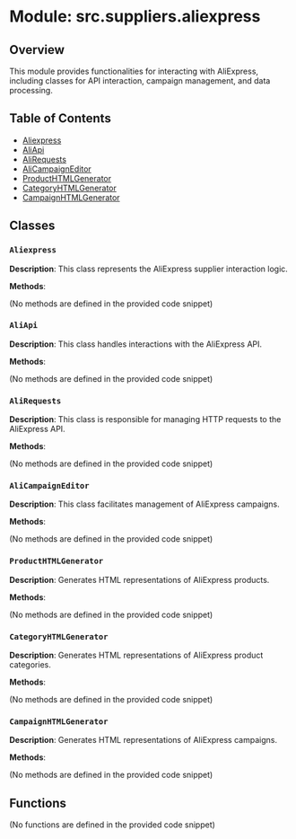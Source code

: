 # Module: src.suppliers.aliexpress

## Overview

This module provides functionalities for interacting with AliExpress, including classes for API interaction, campaign management, and data processing.

## Table of Contents

- [Aliexpress](#aliexpress)
- [AliApi](#aliapi)
- [AliRequests](#alirequests)
- [AliCampaignEditor](#alicampaigneditor)
- [ProductHTMLGenerator](#producthtmlgenerator)
- [CategoryHTMLGenerator](#categoryhtmlgenerator)
- [CampaignHTMLGenerator](#campaignhtmlgenerator)

## Classes

### `Aliexpress`

**Description**:  This class represents the AliExpress supplier interaction logic.

**Methods**:

(No methods are defined in the provided code snippet)

### `AliApi`

**Description**:  This class handles interactions with the AliExpress API.

**Methods**:


(No methods are defined in the provided code snippet)


### `AliRequests`

**Description**:  This class is responsible for managing HTTP requests to the AliExpress API.

**Methods**:


(No methods are defined in the provided code snippet)



### `AliCampaignEditor`

**Description**:  This class facilitates management of AliExpress campaigns.

**Methods**:


(No methods are defined in the provided code snippet)


### `ProductHTMLGenerator`

**Description**:  Generates HTML representations of AliExpress products.

**Methods**:

(No methods are defined in the provided code snippet)


### `CategoryHTMLGenerator`

**Description**:  Generates HTML representations of AliExpress product categories.

**Methods**:

(No methods are defined in the provided code snippet)

### `CampaignHTMLGenerator`

**Description**:  Generates HTML representations of AliExpress campaigns.

**Methods**:

(No methods are defined in the provided code snippet)

## Functions

(No functions are defined in the provided code snippet)